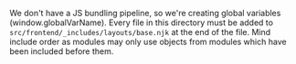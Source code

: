 We don't have a JS bundling pipeline, so we're creating
global variables (window.globalVarName). Every file in
this directory must be added to
`src/frontend/_includes/layouts/base.njk` at the end of
the file. Mind include order as modules may only use
objects from modules which have been included before them.

